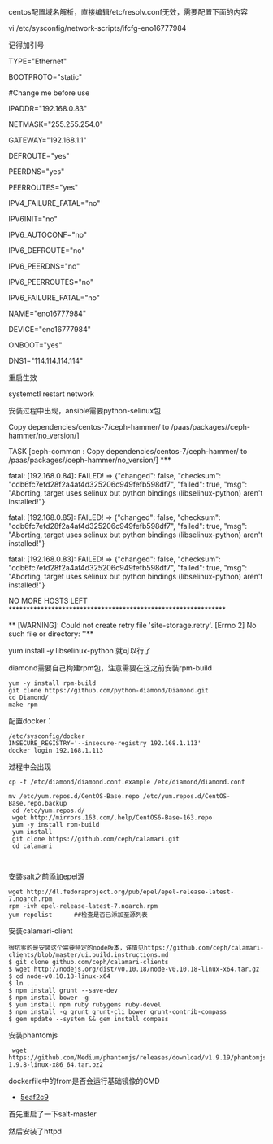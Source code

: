 centos配置域名解析，直接编辑/etc/resolv.conf无效，需要配置下面的内容

 vi /etc/sysconfig/network-scripts/ifcfg-eno16777984 

记得加引号

TYPE="Ethernet"

BOOTPROTO="static"

\#Change me before use

IPADDR="192.168.0.83"

NETMASK="255.255.254.0"

GATEWAY="192.168.1.1"

DEFROUTE="yes"

PEERDNS="yes"

PEERROUTES="yes"

IPV4_FAILURE_FATAL="no"

IPV6INIT="no"

IPV6_AUTOCONF="no"

IPV6_DEFROUTE="no"

IPV6_PEERDNS="no"

IPV6_PEERROUTES="no"

IPV6_FAILURE_FATAL="no"

NAME="eno16777984"

DEVICE="eno16777984"

ONBOOT="yes"

DNS1="114.114.114.114"

重启生效

systemctl restart network



安装过程中出现，ansible需要python-selinux包

Copy dependencies/centos-7/ceph-hammer/ to /paas/packages//ceph-hammer/no_version/] 

TASK [ceph-common : Copy dependencies/centos-7/ceph-hammer/ to /paas/packages//ceph-hammer/no_version/] ***

fatal: [192.168.0.84]: FAILED! => {"changed": false, "checksum": "cdb6fc7efd28f2a4af4d325206c949fefb598df7", "failed": true, "msg": "Aborting, target uses selinux but python bindings (libselinux-python) aren't installed!"}

fatal: [192.168.0.85]: FAILED! => {"changed": false, "checksum": "cdb6fc7efd28f2a4af4d325206c949fefb598df7", "failed": true, "msg": "Aborting, target uses selinux but python bindings (libselinux-python) aren't installed!"}

fatal: [192.168.0.83]: FAILED! => {"changed": false, "checksum": "cdb6fc7efd28f2a4af4d325206c949fefb598df7", "failed": true, "msg": "Aborting, target uses selinux but python bindings (libselinux-python) aren't installed!"}

NO MORE HOSTS LEFT *************************************************************

** [WARNING]: Could not create retry file 'site-storage.retry'.         [Errno 2] No such file or directory: ''**

yum install -y libselinux-python 就可以行了 





diamond需要自己构建rpm包，注意需要在这之前安装rpm-build

```
yum -y install rpm-build
git clone https://github.com/python-diamond/Diamond.git
cd Diamond/
make rpm
```

配置docker：

```
/etc/sysconfig/docker
INSECURE_REGISTRY='--insecure-registry 192.168.1.113'
docker login 192.168.1.113
```

过程中会出现

```
cp -f /etc/diamond/diamond.conf.example /etc/diamond/diamond.conf
```

```
mv /etc/yum.repos.d/CentOS-Base.repo /etc/yum.repos.d/CentOS-Base.repo.backup
 cd /etc/yum.repos.d/
 wget http://mirrors.163.com/.help/CentOS6-Base-163.repo
 yum -y install rpm-build
 yum install 
 git clone https://github.com/ceph/calamari.git
 cd calamari 
  
 
```

安装salt之前添加epel源

```
wget http://dl.fedoraproject.org/pub/epel/epel-release-latest-7.noarch.rpm
rpm -ivh epel-release-latest-7.noarch.rpm
yum repolist      ##检查是否已添加至源列表
```

安装calamari-client

```shell
很坑爹的是安装这个需要特定的node版本，详情见https://github.com/ceph/calamari-clients/blob/master/ui.build.instructions.md
$ git clone github.com/ceph/calamari-clients
$ wget http://nodejs.org/dist/v0.10.18/node-v0.10.18-linux-x64.tar.gz
$ cd node-v0.10.18-linux-x64
$ ln ...
$ npm install grunt --save-dev
$ npm install bower -g 
$ yum install npm ruby rubygems ruby-devel
$ npm install -g grunt grunt-cli bower grunt-contrib-compass
$ gem update --system && gem install compass
```

安装phantomjs

```
 wget  https://github.com/Medium/phantomjs/releases/download/v1.9.19/phantomjs-1.9.8-linux-x86_64.tar.bz2
```



dockerfile中的from是否会运行基础镜像的CMD



- [5eaf2c9](https://github.com/saltstack/salt/commit/5eaf2c9e817070068ff3e223cbdc34a50b767d35)







首先重启了一下salt-master



然后安装了httpd